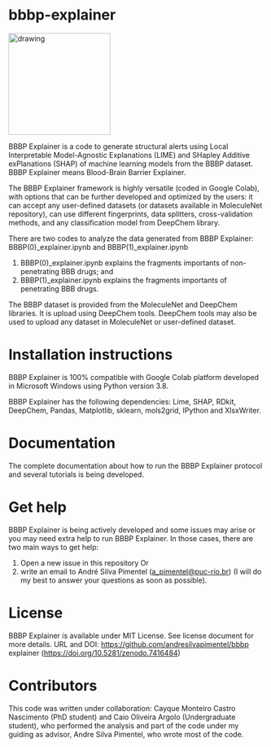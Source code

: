 # bbbp-explainer
<img src="emoji brain.png" alt="drawing" width="200"/>

BBBP Explainer is a code to generate structural alerts using Local Interpretable Model-Agnostic Explanations (LIME) and SHapley Additive exPlanations (SHAP) of machine learning models from the BBBP dataset.
BBBP Explainer means Blood-Brain Barrier Explainer.

The BBBP Explainer framework is highly versatile (coded in Google Colab), with options that can be further developed and optimized by the users: it can accept any user-defined datasets (or datasets available in MoleculeNet repository), can use different fingerprints, data splitters, cross-validation methods, and any classification model from DeepChem library.

There are two codes to analyze the data generated from BBBP Explainer: BBBP(0)_explainer.ipynb and BBBP(1)_explainer.ipynb
1) BBBP(0)_explainer.ipynb explains the fragments importants of non-penetrating BBB drugs; and
2) BBBP(1)_explainer.ipynb explains the fragments importants of penetrating BBB drugs.

The BBBP dataset is provided from the MoleculeNet and DeepChem libraries. It is upload using DeepChem tools. DeepChem tools may also be used to upload any dataset in MoleculeNet or user-defined dataset. 

# Installation instructions

BBBP Explainer is 100% compatible with Google Colab platform developed in Microsoft Windows using Python version 3.8.

BBBP Explainer has the following dependencies: Lime, SHAP, RDkit, DeepChem, Pandas, Matplotlib, sklearn, mols2grid, IPython and XlsxWriter.

# Documentation

The complete documentation about how to run the BBBP Explainer protocol and several tutorials is being developed.

# Get help

BBBP Explainer is being actively developed and some issues may arise or you may need extra help to run BBBP Explainer. In those cases, there are two main ways to get help:

1) Open a new issue in this repository
Or 
2) write an email to André Silva Pimentel (a_pimentel@puc-rio.br) (I will do my best to answer your questions as soon as possible).

# License

BBBP Explainer is available under MIT License. See license document for more details. URL and DOI: https://github.com/andresilvapimentel/bbbp explainer (https://doi.org/10.5281/zenodo.7416484)

# Contributors

This code was written under collaboration:
Cayque Monteiro Castro Nascimento (PhD student) and Caio Oliveira Argolo (Undergraduate student), who performed the analysis and part of the code under my guiding as advisor, Andre Silva Pimentel, who wrote most of the code.
